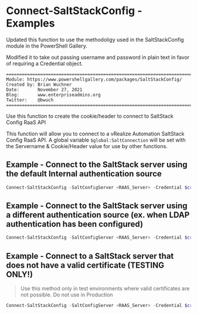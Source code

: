 # Connect-SaltStackConfig - Examples
Updated this function to use the methodoligy used in the SaltStackConfig module in the PowerShell Gallery.

Modified it to take out passing username and password in plain text in favor of requiring a Credential object.
```
===========================================================================
Module: https://www.powershellgallery.com/packages/SaltStackConfig/
Created by:	Brian Wuchner
Date:		November 27, 2021
Blog:		www.enterpriseadmins.org
Twitter:    @bwuch
===========================================================================
```

Use this function to create the cookie/header to connect to SaltStack Config RaaS API

This function will allow you to connect to a vRealize Automation SaltStack Config RaaS API. A global variable `$global:SaltConnection` will be set with the Servername & Cookie/Header value for use by other functions.

## Example - Connect to the SaltStack server using the default Internal authentication source

```powershell
Connect-SaltStackConfig -SaltConfigServer <RAAS_Server> -Credential $credential
```

## Example - Connect to the SaltStack server using a different authentication source (ex. when LDAP authentication has been configured)

```powershell
Connect-SaltStackConfig -SaltConfigServer <RAAS_Server> -Credential $credential -AuthSource LDAP_SOURCE_NAME
```

## Example - Connect to a SaltStack server that does not have a valid certificate (TESTING ONLY!)

> Use this method only in test environments where valid certificates are not possible. Do not use in Production

```powershell
Connect-SaltStackConfig -SaltConfigServer <RAAS_Server> -Credential $credential -SkipCertificateCheck
```